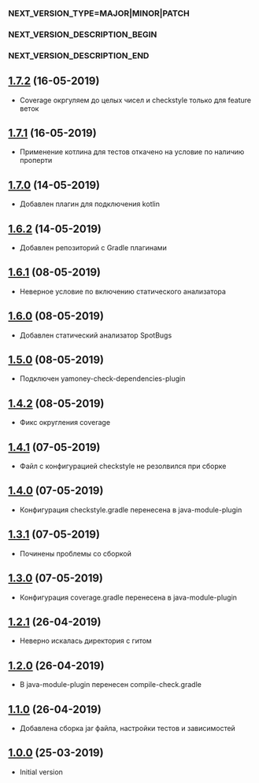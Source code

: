 ### NEXT_VERSION_TYPE=MAJOR|MINOR|PATCH
### NEXT_VERSION_DESCRIPTION_BEGIN
### NEXT_VERSION_DESCRIPTION_END
## [1.7.2]() (16-05-2019)

* Coverage окргуляем до целых чисел и checkstyle только для feature веток

## [1.7.1]() (16-05-2019)

* Применение котлина для тестов откачено на условие по наличию проперти

## [1.7.0]() (14-05-2019)

* Добавлен плагин для подключения kotlin

## [1.6.2]() (14-05-2019)

* Добавлен репозиторий с Gradle плагинами

## [1.6.1]() (08-05-2019)

* Неверное условие по включению статического анализатора

## [1.6.0]() (08-05-2019)

* Добавлен статический анализатор SpotBugs

## [1.5.0]() (08-05-2019)

* Подключен yamoney-check-dependencies-plugin

## [1.4.2]() (08-05-2019)

* Фикс округления coverage

## [1.4.1]() (07-05-2019)

* Файл с конфигурацией checkstyle не резолвился при сборке

## [1.4.0]() (07-05-2019)

* Конфигурация checkstyle.gradle перенесена в java-module-plugin

## [1.3.1]() (07-05-2019)

* Починены проблемы со сборкой

## [1.3.0]() (07-05-2019)

* Конфигурация coverage.gradle перенесена в java-module-plugin

## [1.2.1]() (26-04-2019)

* Неверно искалась директория с гитом

## [1.2.0]() (26-04-2019)

* В java-module-plugin перенесен compile-check.gradle

## [1.1.0]() (26-04-2019)

* Добавлена сборка jar файла, настройки тестов и зависимостей

## [1.0.0]() (25-03-2019)

* Initial version